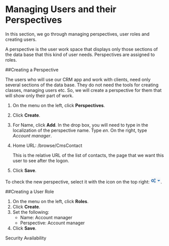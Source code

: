 # Managing Users and their Perspectives

In this section, we go through managing perspectives, user roles and creating users.

A perspective is the user work space that displays only those sections of the data base that this kind of user needs. Perspectives are assigned to roles.

##Creating a Perspective

The users who will use our CRM app and work with clients, need only several sections of the data base. They do not need the tools for creating classes, managing users etc. So, we will create a perspective for them that will show only their part of work.

1. On the menu on the left, click **Perspectives**.
2. Click **Create**.
3. For Name, click **Add**. In the drop box, you will need to type in the localization of the perspective name. Type *en*. On the right, type *Account manager*.
4. Home URL: /browse/CmsContact

    This is the relative URL of the list of contacts, the page that we want this user to see after the logon. 
5. Click **Save**.

To check the new perspective, select it with the icon on the top right: ![](UI-selecting-perspectives.jpg).

##Creating a User Role
1. On the menu on the left, click **Roles**.
2. Click **Create**.
3. Set the following:
   *  Name: Account manager
   *  Perspective: Account manager
4. Click **Save**.


Security
Availability 
